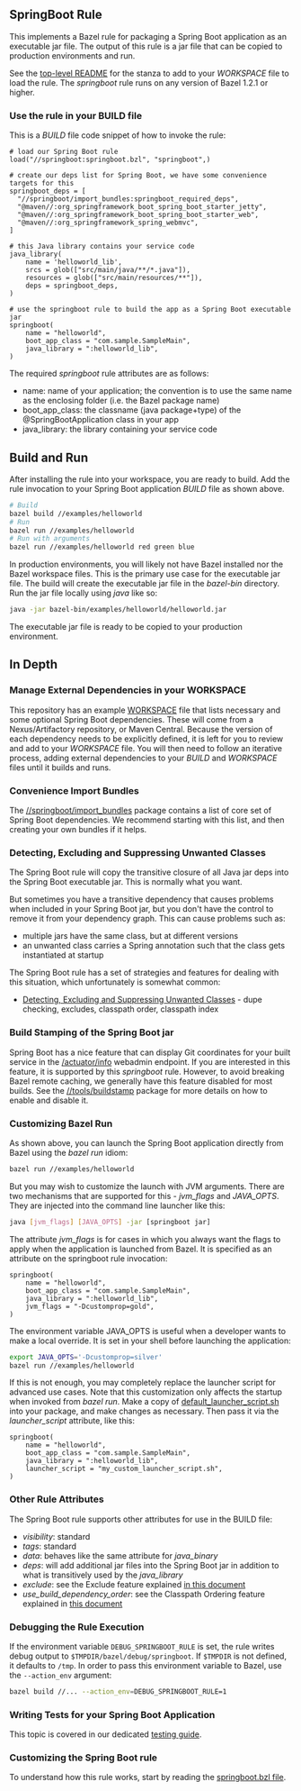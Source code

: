 ## SpringBoot Rule

This implements a Bazel rule for packaging a Spring Boot application as an executable jar file.
The output of this rule is a jar file that can be copied to production environments and run.

See the [top-level README](../../README.md) for the stanza to add to your *WORKSPACE* file to load the rule.
The *springboot* rule runs on any version of Bazel 1.2.1 or higher.

### Use the rule in your BUILD file

This is a *BUILD* file code snippet of how to invoke the rule:

```starlark
# load our Spring Boot rule
load("//springboot:springboot.bzl", "springboot",)

# create our deps list for Spring Boot, we have some convenience targets for this
springboot_deps = [
  "//springboot/import_bundles:springboot_required_deps",
  "@maven//:org_springframework_boot_spring_boot_starter_jetty",
  "@maven//:org_springframework_boot_spring_boot_starter_web",
  "@maven//:org_springframework_spring_webmvc",
]

# this Java library contains your service code
java_library(
    name = 'helloworld_lib',
    srcs = glob(["src/main/java/**/*.java"]),
    resources = glob(["src/main/resources/**"]),
    deps = springboot_deps,
)

# use the springboot rule to build the app as a Spring Boot executable jar
springboot(
    name = "helloworld",
    boot_app_class = "com.sample.SampleMain",
    java_library = ":helloworld_lib",
)
```

The required *springboot* rule attributes are as follows:

-  name:    name of your application; the convention is to use the same name as the enclosing folder (i.e. the Bazel package name)
-  boot_app_class:  the classname (java package+type) of the @SpringBootApplication class in your app
-  java_library: the library containing your service code

## Build and Run

After installing the rule into your workspace, you are ready to build.
Add the rule invocation to your Spring Boot application *BUILD* file as shown above.
```bash
# Build
bazel build //examples/helloworld
# Run
bazel run //examples/helloworld
# Run with arguments
bazel run //examples/helloworld red green blue
```

In production environments, you will likely not have Bazel installed nor the Bazel workspace files.
This is the primary use case for the executable jar file.
The build will create the executable jar file in the *bazel-bin* directory.
Run the jar file locally using *java* like so:
```bash
java -jar bazel-bin/examples/helloworld/helloworld.jar
```

The executable jar file is ready to be copied to your production environment.


## In Depth

### Manage External Dependencies in your WORKSPACE

This repository has an example [WORKSPACE](../../WORKSPACE) file that lists necessary and some optional Spring Boot dependencies.
These will come from a Nexus/Artifactory repository, or Maven Central.
Because the version of each dependency needs to be explicitly defined, it is left for you to review and add to your *WORKSPACE* file.
You will then need to follow an iterative process, adding external dependencies to your *BUILD* and *WORKSPACE* files until it builds and runs.

### Convenience Import Bundles

The [//springboot/import_bundles](import_bundles) package contains a list of core set of Spring Boot dependencies.
We recommend starting with this list, and then creating your own bundles if it helps.

### Detecting, Excluding and Suppressing Unwanted Classes

The Spring Boot rule will copy the transitive closure of all Java jar deps into the Spring Boot executable jar.
This is normally what you want.

But sometimes you have a transitive dependency that causes problems when included in your Spring Boot jar, but
  you don't have the control to remove it from your dependency graph.
This can cause problems such as:
- multiple jars have the same class, but at different versions
- an unwanted class carries a Spring annotation such that the class gets instantiated at startup

The Spring Boot rule has a set of strategies and features for dealing with this situation, which unfortunately
  is somewhat common:
- [Detecting, Excluding and Suppressing Unwanted Classes](unwanted_classes.md) - dupe checking, excludes, classpath order, classpath index

### Build Stamping of the Spring Boot jar

Spring Boot has a nice feature that can display Git coordinates for your built service in the
  [/actuator/info](https://docs.spring.io/spring-boot/docs/current/reference/html/production-ready-features.html#production-ready-endpoints) webadmin endpoint.
If you are interested in this feature, it is supported by this *springboot* rule.
However, to avoid breaking Bazel remote caching, we generally have this feature disabled for most builds.
See the [//tools/buildstamp](../buildstamp) package for more details on how to enable and disable it.


### Customizing Bazel Run

As shown above, you can launch the Spring Boot application directly from Bazel using the *bazel run* idiom:

```bash
bazel run //examples/helloworld
```

But you may wish to customize the launch with JVM arguments.
There are two mechanisms that are supported for this - *jvm_flags* and *JAVA_OPTS*.
They are injected into the command line launcher like this:

```bash
java [jvm_flags] [JAVA_OPTS] -jar [springboot jar]
```

The attribute *jvm_flags* is for cases in which you always want the flags to apply when the application is launched from Bazel.
It is specified as an attribute on the springboot rule invocation:

```starlark
springboot(
    name = "helloworld",
    boot_app_class = "com.sample.SampleMain",
    java_library = ":helloworld_lib",
    jvm_flags = "-Dcustomprop=gold",
)
```

The environment variable JAVA_OPTS is useful when a developer wants to make a local override.
It is set in your shell before launching the application:

```bash
export JAVA_OPTS='-Dcustomprop=silver'
bazel run //examples/helloworld
```

If this is not enough, you may completely replace the launcher script for advanced use cases.
Note that this customization only affects the startup when invoked from *bazel run*.
Make a copy of [default_launcher_script.sh](default_launcher_script.sh) into your package,
  and make changes as necessary.
Then pass it via the *launcher_script* attribute, like this:

```starlark
springboot(
    name = "helloworld",
    boot_app_class = "com.sample.SampleMain",
    java_library = ":helloworld_lib",
    launcher_script = "my_custom_launcher_script.sh",
)
```

### Other Rule Attributes

The Spring Boot rule supports other attributes for use in the BUILD file:

- *visibility*: standard
- *tags*: standard
- *data*: behaves like the same attribute for *java_binary*
- *deps*: will add additional jar files into the Spring Boot jar in addition to what is transitively used by the *java_library*
- *exclude*: see the Exclude feature explained [in this document](unwanted_classes.md)
- *use_build_dependency_order*: see the Classpath Ordering feature explained in [this document](unwanted_classes.md)

### Debugging the Rule Execution

If the environment variable `DEBUG_SPRINGBOOT_RULE` is set, the rule writes debug output to `$TMPDIR/bazel/debug/springboot`.
If `$TMPDIR` is not defined, it defaults to `/tmp`.
In order to pass this environment variable to Bazel, use the `--action_env` argument:

```bash
bazel build //... --action_env=DEBUG_SPRINGBOOT_RULE=1
```

### Writing Tests for your Spring Boot Application

This topic is covered in our dedicated [testing guide](testing_springboot.md).

### Customizing the Spring Boot rule

To understand how this rule works, start by reading the [springboot.bzl file](springboot.bzl).

